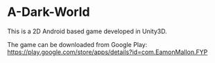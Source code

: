 # A-Dark-World
This is a 2D Android based game developed in Unity3D. 

The game can be downloaded from Google Play: https://play.google.com/store/apps/details?id=com.EamonMallon.FYP
